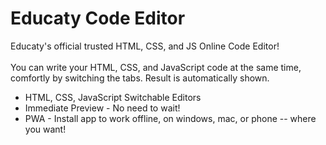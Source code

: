 # Educaty Code Editor
Educaty's official trusted HTML, CSS, and JS Online Code Editor!<br>
<br>
You can write your HTML, CSS, and JavaScript code at the same time, comfortly by switching the tabs. Result is automatically shown.<br>
* HTML, CSS, JavaScript Switchable Editors
* Immediate Preview - No need to wait!
* PWA - Install app to work offline, on windows, mac, or phone -- where you want!
